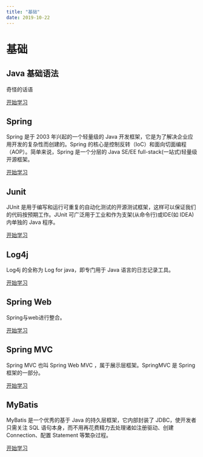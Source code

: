 ```yaml
---
title: "基础"
date: 2019-10-22
---
```

# 基础

## Java 基础语法
奇怪的话语

[开始学习](../Spring/spring01)

## Spring
Spring 是于 2003 年兴起的一个轻量级的 Java 开发框架，它是为了解决企业应用开发的复杂性而创建的。Spring 的核心是控制反转（IoC）和面向切面编程（AOP）。简单来说，Spring 是一个分层的 Java SE/EE full-stack(一站式)轻量级开源框架。

[开始学习](../Spring/spring01)

## Junit
JUnit 是用于编写和运行可重复的自动化测试的开源测试框架，这样可以保证我们的代码按预期工作。JUnit 可广泛用于工业和作为支架(从命令行)或IDE(如 IDEA)内单独的 Java 程序。

[开始学习](../Junit/Junit01)
## Log4j
Log4j 的全称为 Log for java，即专门用于 Java 语言的日志记录工具。

[开始学习](../Log4j/Log4j01)

## Spring Web
Spring与web进行整合。

[开始学习](../springweb/springweb01)

## Spring MVC
Spring MVC 也叫 Spring Web MVC ，属于展示层框架。SpringMVC 是 Spring 框架的一部分。

[开始学习](../springmvc/springmvc01)

## MyBatis
MyBatis 是一个优秀的基于 Java 的持久层框架，它内部封装了 JDBC，使开发者只需关注 SQL 语句本身，而不用再花费精力去处理诸如注册驱动、创建 Connection、配置 Statement 等繁杂过程。

[开始学习](../MyBatis/mybatis01)